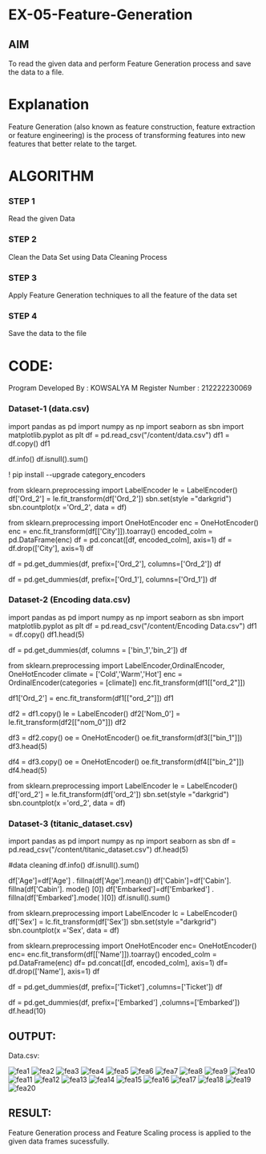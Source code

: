 # EX-05-Feature-Generation


## AIM
To read the given data and perform Feature Generation process and save the data to a file. 

# Explanation
Feature Generation (also known as feature construction, feature extraction or feature engineering) is the process of transforming features into new features that better relate to the target.
 

# ALGORITHM
### STEP 1
Read the given Data
### STEP 2
Clean the Data Set using Data Cleaning Process
### STEP 3
Apply Feature Generation techniques to all the feature of the data set
### STEP 4
Save the data to the file


# CODE:

Program Developed By : KOWSALYA M
Register Number : 212222230069

### Dataset-1 (data.csv)

import pandas as pd
import numpy as np
import seaborn as sbn
import matplotlib.pyplot as plt
df = pd.read_csv("/content/data.csv")
df1 = df.copy()
df1

df.info()
df.isnull().sum()

! pip install --upgrade category_encoders

from sklearn.preprocessing import LabelEncoder
le = LabelEncoder()
df['Ord_2'] = le.fit_transform(df['Ord_2'])
sbn.set(style ="darkgrid")
sbn.countplot(x ='Ord_2', data = df)


from sklearn.preprocessing import OneHotEncoder
enc = OneHotEncoder()
enc = enc.fit_transform(df[['City']]).toarray()
encoded_colm = pd.DataFrame(enc)
df = pd.concat([df, encoded_colm], axis=1)
df = df.drop(['City'], axis=1)
df

df = pd.get_dummies(df, prefix=['Ord_2'], columns=['Ord_2'])
df

df = pd.get_dummies(df, prefix=['Ord_1'], columns=['Ord_1'])
df

### Dataset-2 (Encoding data.csv)

import pandas as pd
import numpy as np
import seaborn as sbn
import matplotlib.pyplot as plt
df = pd.read_csv("/content/Encoding Data.csv")
df1 = df.copy()
df1.head(5)

df = pd.get_dummies(df, columns = ['bin_1','bin_2'])
df

from sklearn.preprocessing import LabelEncoder,OrdinalEncoder, OneHotEncoder
climate = ['Cold','Warm','Hot']
enc = OrdinalEncoder(categories = [climate])
enc.fit_transform(df1[["ord_2"]])

df1['Ord_2'] = enc.fit_transform(df1[["ord_2"]])
df1

df2 = df1.copy()
le = LabelEncoder()
df2['Nom_0'] = le.fit_transform(df2[["nom_0"]])
df2

df3 = df2.copy()
oe = OneHotEncoder()
oe.fit_transform(df3[["bin_1"]])
df3.head(5)

df4 = df3.copy()
oe = OneHotEncoder()
oe.fit_transform(df4[["bin_2"]])
df4.head(5)

from sklearn.preprocessing import LabelEncoder
le = LabelEncoder()
df['ord_2'] = le.fit_transform(df['ord_2'])
sbn.set(style ="darkgrid")
sbn.countplot(x ='ord_2', data = df)

### Dataset-3 (titanic_dataset.csv)

import pandas as pd
import numpy as np
import seaborn as sbn
df = pd.read_csv("/content/titanic_dataset.csv")
df.head(5)

#data cleaning
df.info()
df.isnull().sum()

df['Age']=df['Age'] . fillna(df['Age'].mean())
df['Cabin']=df['Cabin']. fillna(df['Cabin']. mode() [0])
df['Embarked']=df['Embarked'] . fillna(df['Embarked'].mode( )[0])
df.isnull().sum()

from sklearn.preprocessing import LabelEncoder
lc = LabelEncoder()
df['Sex'] = lc.fit_transform(df['Sex'])
sbn.set(style ="darkgrid")
sbn.countplot(x ='Sex', data = df)

from sklearn.preprocessing import OneHotEncoder
enc= OneHotEncoder()
enc= enc.fit_transform(df[['Name']]).toarray()
encoded_colm = pd.DataFrame(enc)
df= pd.concat([df, encoded_colm], axis=1)
df= df.drop(['Name'], axis=1)
df

df = pd.get_dummies(df, prefix=['Ticket'] ,columns=['Ticket'])
df

df = pd.get_dummies(df, prefix=['Embarked'] ,columns=['Embarked'])
df.head(10)

## OUTPUT:

Data.csv:

![fea1](https://user-images.githubusercontent.com/118671457/233466312-63f24eea-8811-47c4-8406-0efe16793d34.png)
![fea2](https://user-images.githubusercontent.com/118671457/233466346-a2397458-0dc7-4315-ad0b-28e5a72ce235.png)
![fea3](https://user-images.githubusercontent.com/118671457/233466375-f3583f8c-6432-49e9-82d6-2161ffee1d17.png)
![fea4](https://user-images.githubusercontent.com/118671457/233466430-c6fe0bc3-e66f-4e87-9368-27f64dc2c04a.png)
![fea5](https://user-images.githubusercontent.com/118671457/233466498-46c40dd1-6e20-45e0-9708-5e94a0effba7.png)
![fea6](https://user-images.githubusercontent.com/118671457/233466545-7a335ece-ea70-4e8f-8a42-d5b2d8a03904.png)
![fea7](https://user-images.githubusercontent.com/118671457/233466598-eb7ac85d-e37c-468b-aabe-7972f8bd6292.png)
![fea8](https://user-images.githubusercontent.com/118671457/233466636-fa21dc26-2e4c-49fd-8e09-c4504b947711.png)
![fea9](https://user-images.githubusercontent.com/118671457/233466694-17819fa7-7f6b-4ce8-b425-c19f0dae1c6a.png)
![fea10](https://user-images.githubusercontent.com/118671457/233466782-edbd306a-fa73-4ba3-9d73-5ec9ed60e4ab.png)
![fea11](https://user-images.githubusercontent.com/118671457/233466838-3195f6e7-1bc6-4c62-a23a-6bc8500811db.png)
![fea12](https://user-images.githubusercontent.com/118671457/233466865-8426d696-b072-43ad-81c6-5c187638ca9e.png)
![fea13](https://user-images.githubusercontent.com/118671457/233466935-10211f57-0c1f-4569-b158-10f89c2a4b35.png)
![fea14](https://user-images.githubusercontent.com/118671457/233466989-770c8767-4b0b-4634-84e2-04c6262ad65a.png)
![fea15](https://user-images.githubusercontent.com/118671457/233467035-d5d7df83-1587-441c-b24a-428690b37045.png)
![fea16](https://user-images.githubusercontent.com/118671457/233467077-7999d3ac-51bc-4043-b35c-302021b0648b.png)
![fea17](https://user-images.githubusercontent.com/118671457/233467106-ea81a92e-74ba-4de6-91d1-cf821ccbcb89.png)
![fea18](https://user-images.githubusercontent.com/118671457/233467134-b9736b53-4cf3-43df-884d-5f7ffe1250e4.png)
![fea19](https://user-images.githubusercontent.com/118671457/233467169-23f3efae-0632-478e-b604-5a3a94b3b993.png)
![fea20](https://user-images.githubusercontent.com/118671457/233467191-096e4cc5-4299-4d62-8282-e9882a987181.png)

## RESULT:

Feature Generation process and Feature Scaling process is applied to the given data frames sucessfully.


